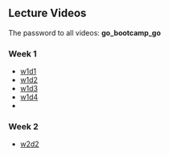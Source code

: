 ## Lecture Videos

The password to all videos: **go_bootcamp_go**

### Week 1
+ [w1d1](https://vimeo.com/165513328)
+ [w1d2](https://vimeo.com/165338384)
+ [w1d3](https://vimeo.com/165461927)
+ [w1d4](https://vimeo.com/165601487)
+ 

### Week 2
+ [w2d2](https://vimeo.com/166237715)
